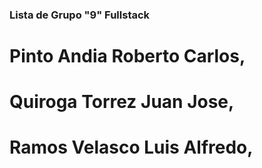 ### Lista de Grupo "9" Fullstack
# Pinto Andia Roberto Carlos,      
# Quiroga Torrez Juan Jose,     
# Ramos Velasco Luis Alfredo,     
